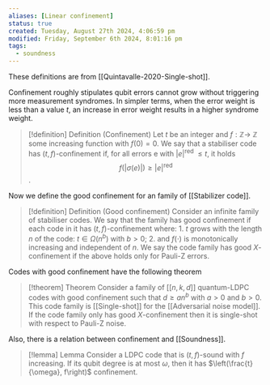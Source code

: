 ```yaml
---
aliases: [Linear confinement]
status: true
created: Tuesday, August 27th 2024, 4:06:59 pm
modified: Friday, September 6th 2024, 8:01:16 pm
tags:
  - soundness
---
```

These definitions are from [[Quintavalle-2020-Single-shot]].

Confinement roughly stipulates qubit errors cannot grow without triggering more measurement syndromes. In simpler terms, when the error weight is less than a value $t$, an increase in error weight results in a higher syndrome weight.

> [!definition] Definition (Confinement)
> Let $t$ be an integer and $f: \mathbb{Z} \rightarrow$ $\mathbb{Z}$ some increasing function with $f(0)=0$. We say that a stabiliser code has $(t, f)$-confinement if, for all errors e with $|e|^{\text {red }} \leq t$, it holds
> $$f(|\sigma(e)|) \geq|e|^{\text {red }}$$.

Now we define the good confinement for an family of [[Stabilizer code]].

> [!definition] Definition (Good confinement)
> Consider an infinite family of stabiliser codes. We say that the family has good confinement if each code in it has $(t, f)$-confinement where:
>     1. $t$ grows with the length $n$ of the code: $t \in \Omega\left(n^b\right)$ with $b>0$;
>     2. and $f(\cdot)$ is monotonically increasing and independent of $n$.
> We say the code family has good $X$-confinement if the above holds only for Pauli-Z errors.

Codes with good confinement have the following theorem

> [!theorem] Theorem
> Consider a family of $[[n, k, d]]$ quantum-LDPC codes with good confinement such that $d \geq a n^b$ with $a>0$ and $b>0$. This code family is [[Single-shot]] for the [[Adversarial noise model]]. If the code family only has good $X$-confinement then it is single-shot with respect to Pauli-Z noise.

Also, there is a relation between confinement and [[Soundness]].

> [!lemma] Lemma
> Consider a LDPC code that is $(t, f)$-sound with $f$ increasing. If its qubit degree is at most $\omega$, then it has $\left(\frac{t}{\omega}, f\right)$ confinement.

